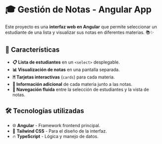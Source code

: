 # 🎓 Gestión de Notas - Angular App

Este proyecto es una **interfaz web en Angular** que permite seleccionar un estudiante de una lista y visualizar sus notas en diferentes materias. 📚✨

## 🚀 Características

- **📋 Lista de estudiantes** en un `<select>` desplegable.
- **📊 Visualización de notas** en una pantalla separada.
- **🃏 Tarjetas interactivas** (`cards`) para cada materia.
- **📌 Información adicional** de cada materia junto a las notas.
- **🔄 Navegación fluida** entre la selección de estudiantes y la vista de notas.

## 🛠️ Tecnologías utilizadas

- 🌐 **Angular** - Framework frontend principal.
- 🎨 **Tailwind CSS** - Para el diseño de la interfaz.
- 🔥 **TypeScript** - Lógica y manejo de datos.

